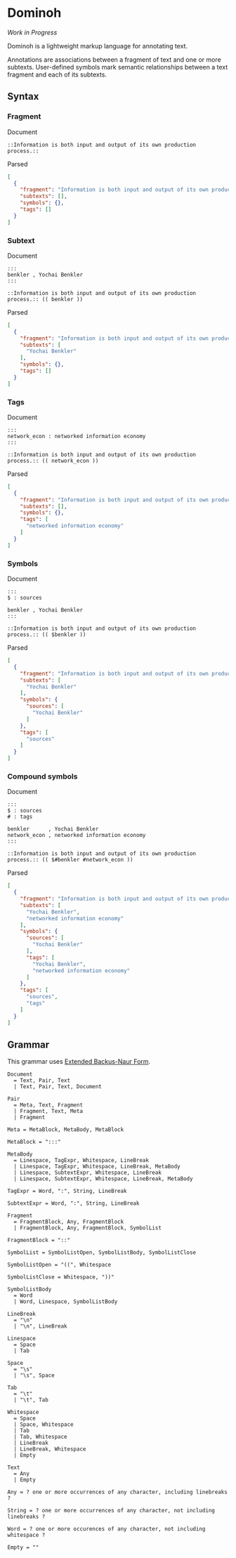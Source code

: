 # Dominoh

_Work in Progress_

Dominoh is a lightweight markup language for annotating text. 

Annotations are associations between a fragment of text and one or more subtexts. 
User-defined symbols mark semantic relationships between a text fragment and 
each of its subtexts.

## Syntax


### Fragment

Document

```
::Information is both input and output of its own production process.::
```

Parsed

```json
[
  {
    "fragment": "Information is both input and output of its own production process.",
    "subtexts": [],
    "symbols": {},
    "tags": []
  }
]
```


### Subtext

Document

```
:::
benkler , Yochai Benkler
:::

::Information is both input and output of its own production process.:: (( benkler ))
```

Parsed

```json
[
  {
    "fragment": "Information is both input and output of its own production process.",
    "subtexts": [
      "Yochai Benkler"
    ],
    "symbols": {},
    "tags": []
  }
]
```

### Tags

Document

```
:::
network_econ : networked information economy
:::

::Information is both input and output of its own production process.:: (( network_econ ))
```

Parsed

```json
[
  {
    "fragment": "Information is both input and output of its own production process.",
    "subtexts": [],
    "symbols": {},
    "tags": [
      "networked information economy"
    ]
  }
]
```


### Symbols

Document

```
:::
$ : sources

benkler , Yochai Benkler
:::

::Information is both input and output of its own production process.:: (( $benkler ))
```

Parsed

```json
[
  {
    "fragment": "Information is both input and output of its own production process.",
    "subtexts": [
      "Yochai Benkler"
    ],
    "symbols": {
      "sources": [
        "Yochai Benkler"
      ]
    },
    "tags": [
      "sources"
    ]
  }
]
```


### Compound symbols

Document

```
:::
$ : sources
# : tags

benkler      , Yochai Benkler
network_econ , networked information economy
:::

::Information is both input and output of its own production process.:: (( $#benkler #network_econ ))
```

Parsed

```json
[
  {
    "fragment": "Information is both input and output of its own production process.",
    "subtexts": [
      "Yochai Benkler",
      "networked information economy"
    ],
    "symbols": {
      "sources": [
        "Yochai Benkler"
      ],
      "tags": [
        "Yochai Benkler",
        "networked information economy"
      ]
    },
    "tags": [
      "sources",
      "tags"
    ]
  }
]
```


## Grammar

This grammar uses [Extended Backus-Naur Form](https://en.wikipedia.org/wiki/Extended_Backus%E2%80%93Naur_form).

```ebnf
Document 
  = Text, Pair, Text
  | Text, Pair, Text, Document

Pair 
  = Meta, Text, Fragment
  | Fragment, Text, Meta
  | Fragment

Meta = MetaBlock, MetaBody, MetaBlock

MetaBlock = ":::"

MetaBody 
  = Linespace, TagExpr, Whitespace, LineBreak
  | Linespace, TagExpr, Whitespace, LineBreak, MetaBody
  | Linespace, SubtextExpr, Whitespace, LineBreak
  | Linespace, SubtextExpr, Whitespace, LineBreak, MetaBody

TagExpr = Word, ":", String, LineBreak

SubtextExpr = Word, ":", String, LineBreak

Fragment 
  = FragmentBlock, Any, FragmentBlock
  | FragmentBlock, Any, FragmentBlock, SymbolList

FragmentBlock = "::"

SymbolList = SymbolListOpen, SymbolListBody, SymbolListClose

SymbolListOpen = "((", Whitespace

SymbolListClose = Whitespace, "))"

SymbolListBody
  = Word
  | Word, Linespace, SymbolListBody

LineBreak 
  = "\n" 
  | "\n", LineBreak

Linespace 
  = Space
  | Tab

Space 
  = "\s"
  | "\s", Space

Tab 
  = "\t"
  | "\t", Tab

Whitespace 
  = Space
  | Space, Whitespace
  | Tab
  | Tab, Whitespace
  | LineBreak
  | LineBreak, Whitespace
  | Empty 

Text 
  = Any 
  | Empty

Any = ? one or more occurrences of any character, including linebreaks ?

String = ? one or more occurrences of any character, not including linebreaks ?

Word = ? one or more occurences of any character, not including whitespace ?

Empty = ""
```
